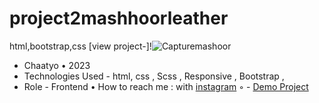 # project2mashhoorleather
html,bootstrap,css
[view project-]!![Capturemashoor](https://user-images.githubusercontent.com/122665936/228155193-67a65980-638a-4811-ab68-2a41b1f62389.PNG)
- Chaatyo • 2023
- Technologies Used - html, css , Scss , Responsive , Bootstrap , 
- Role - Frontend
• How to reach me : with [instagram](https://instagram.com/matin.noorvash.web)
◦ - [Demo Project](https://matinnoorvash007.github.io/project2mashhoorleather/)
